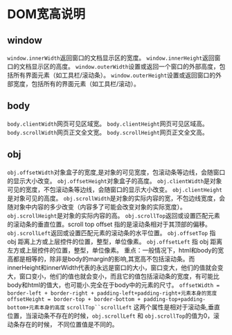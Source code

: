 <!--
 * @Author: tangdaoyong
 * @Date: 2021-05-18 10:18:21
 * @LastEditors: tangdaoyong
 * @LastEditTime: 2021-05-18 10:23:04
 * @Description: DOM宽高说明
-->
# DOM宽高说明

## window

`window.innerWidth`返回窗口的文档显示区的宽度。
`window.innerHeight`返回窗口的文档显示区的高度。
`window.outerWidth`设置或返回一个窗口的外部高度，包括所有界面元素（如工具栏/滚动条）。
`window.outerHeight`设置或返回窗口的外部宽度，包括所有的界面元素（如工具栏/滚动）。

## body

`body.clientWidth`网页可见区域宽。
`body.clientHeight`网页可见区域高。
`body.scrollWidth`网页正文全文宽。
`body.scrollHeight`网页正文全文高。

## obj

`obj.offsetWidth`对象盒子的宽度,是对象的可见宽度，包滚动条等边线，会随窗口的显示大小改变。
`obj.offsetHeight`对象盒子的高度。
`obj.clientWidth`是对象可见的宽度，不包滚动条等边线，会随窗口的显示大小改变。
`obj.clientHeight`是对象可见的高度。
`obj.scrollWidth`是对象的实际内容的宽，不包边线宽度，会随对象中内容的多少改变（内容多了可能会改变对象的实际宽度）。
`obj.scrollHeight`是对象的实际内容的高。
`obj.scrollTop`返回或设置匹配元素的滚动条的垂直位置。scroll top offset 指的是滚动条相对于其顶部的偏移。
`obj.scrollLeft`返回或设置匹配元素的滚动条的水平位置。
`obj.offsetTop` 指 obj 距离上方或上层控件的位置，整型，单位像素。
`obj.offsetLeft` 指 obj 距离左方或上层控件的位置，整型，单位像素。
重点：一般情况下，html和body的宽高都是相等的，除非是body的margin的影响,其宽高不包括滚动条。而innerHeight和innerWidth代表的永远是窗口的大小，窗口变大，他们的值就会变大，窗口变小，他们的值也就会变小，而且它的值包括滚动条的宽度，有可能比body和html的值大，也可能小.完全在于body中的元素的尺寸。
`offsetWidth = border-left + border-right + padding-left+padding-right+元素本身的宽度`
`offsetHeight = border-top + border-bottom + padding-top+padding-bottom+元素本身的高度`
`scrollTop``scrollLeft`
这两个属性是相对于滚动条,垂直位置，当滚动条不存在的时候，`obj.scrollLeft` 和 `obj.scrollTop`的值为0，滚动条存在的时候， 不同位置值是不同的。